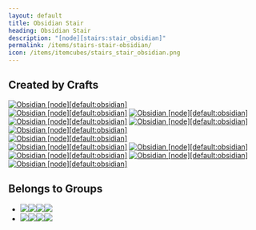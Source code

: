 ```yaml
---
layout: default
title: Obsidian Stair
heading: Obsidian Stair
description: "[node][stairs:stair_obsidian]"
permalink: /items/stairs-stair-obsidian/
icon: /items/itemcubes/stairs_stair_obsidian.png
---
```



## Created by Crafts

<div class="craft">
    <div>
        <span><a href="{{site.baseurl}}/items/default-obsidian/"><img src="{{site.baseurl}}/assets/img/items/itemcubes/default_obsidian.png" data-toggle="tooltip" title="Obsidian [node][default:obsidian]"></a></span>
        <span></span>
        <span></span>
    </div>
    <div>
        <span><a href="{{site.baseurl}}/items/default-obsidian/"><img src="{{site.baseurl}}/assets/img/items/itemcubes/default_obsidian.png" data-toggle="tooltip" title="Obsidian [node][default:obsidian]"></a></span>
        <span><a href="{{site.baseurl}}/items/default-obsidian/"><img src="{{site.baseurl}}/assets/img/items/itemcubes/default_obsidian.png" data-toggle="tooltip" title="Obsidian [node][default:obsidian]"></a></span>
        <span></span>
    </div>
    <div>
        <span><a href="{{site.baseurl}}/items/default-obsidian/"><img src="{{site.baseurl}}/assets/img/items/itemcubes/default_obsidian.png" data-toggle="tooltip" title="Obsidian [node][default:obsidian]"></a></span>
        <span><a href="{{site.baseurl}}/items/default-obsidian/"><img src="{{site.baseurl}}/assets/img/items/itemcubes/default_obsidian.png" data-toggle="tooltip" title="Obsidian [node][default:obsidian]"></a></span>
        <span><a href="{{site.baseurl}}/items/default-obsidian/"><img src="{{site.baseurl}}/assets/img/items/itemcubes/default_obsidian.png" data-toggle="tooltip" title="Obsidian [node][default:obsidian]"></a></span>
    </div>
</div>

<div class="craft">
    <div>
        <span></span>
        <span></span>
        <span><a href="{{site.baseurl}}/items/default-obsidian/"><img src="{{site.baseurl}}/assets/img/items/itemcubes/default_obsidian.png" data-toggle="tooltip" title="Obsidian [node][default:obsidian]"></a></span>
    </div>
    <div>
        <span></span>
        <span><a href="{{site.baseurl}}/items/default-obsidian/"><img src="{{site.baseurl}}/assets/img/items/itemcubes/default_obsidian.png" data-toggle="tooltip" title="Obsidian [node][default:obsidian]"></a></span>
        <span><a href="{{site.baseurl}}/items/default-obsidian/"><img src="{{site.baseurl}}/assets/img/items/itemcubes/default_obsidian.png" data-toggle="tooltip" title="Obsidian [node][default:obsidian]"></a></span>
    </div>
    <div>
        <span><a href="{{site.baseurl}}/items/default-obsidian/"><img src="{{site.baseurl}}/assets/img/items/itemcubes/default_obsidian.png" data-toggle="tooltip" title="Obsidian [node][default:obsidian]"></a></span>
        <span><a href="{{site.baseurl}}/items/default-obsidian/"><img src="{{site.baseurl}}/assets/img/items/itemcubes/default_obsidian.png" data-toggle="tooltip" title="Obsidian [node][default:obsidian]"></a></span>
        <span><a href="{{site.baseurl}}/items/default-obsidian/"><img src="{{site.baseurl}}/assets/img/items/itemcubes/default_obsidian.png" data-toggle="tooltip" title="Obsidian [node][default:obsidian]"></a></span>
    </div>
</div>


## Belongs to Groups

<ul class="list-items clearfix">
    <li><a href="{{site.baseurl}}/items/group-cracky/"><span class="item-group" data-toggle="tooltip" title="Group Cracky [group][cracky]"><img src="{{site.baseurl}}/assets/img/items/itemcubes/default_sandstone.png"><img src="{{site.baseurl}}/assets/img/items/itemcubes/default_stone.png"><img src="{{site.baseurl}}/assets/img/items/itemcubes/stairs_slab_brick.png"><img src="{{site.baseurl}}/assets/img/items/itemcubes/stairs_slab_cobble.png"></span></a></li>
    <li><a href="{{site.baseurl}}/items/group-level/"><span class="item-group" data-toggle="tooltip" title="Group Level [group][level]"><img src="{{site.baseurl}}/assets/img/items/itemcubes/stairs_slab_obsidian.png"><img src="{{site.baseurl}}/assets/img/items/itemcubes/stairs_slab_obsidianbrick.png"><img src="{{site.baseurl}}/assets/img/items/itemcubes/stairs_stair_obsidian.png"><img src="{{site.baseurl}}/assets/img/items/itemcubes/stairs_stair_obsidianbrick.png"></span></a></li>
</ul>

